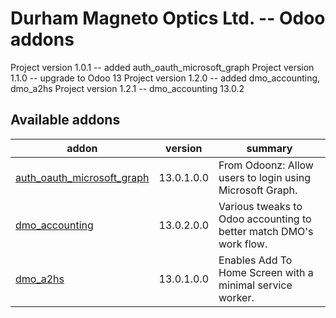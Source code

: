 # Durham Magneto Optics Ltd. -- Odoo addons

[//]: # (addons)

Project version 1.0.1 -- added auth_oauth_microsoft_graph
Project version 1.1.0 -- upgrade to Odoo 13
Project version 1.2.0 -- added dmo_accounting, dmo_a2hs
Project version 1.2.1 -- dmo_accounting 13.0.2

Available addons
----------------
addon | version | summary
--- | --- | ---
[auth_oauth_microsoft_graph](auth_oauth_microsoft_graph/) | 13.0.1.0.0 | From Odoonz: Allow users to login using Microsoft Graph.
[dmo_accounting](dmo_accounting/) | 13.0.2.0.0 | Various tweaks to Odoo accounting to better match DMO's work flow.
[dmo_a2hs](dmo_a2hs/) | 13.0.1.0.0 | Enables Add To Home Screen with a minimal service worker.

[//]: # (end addons)
